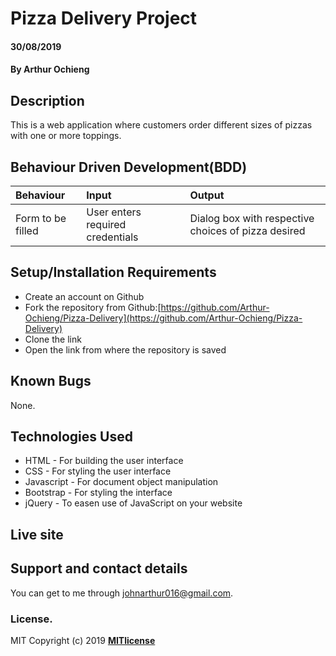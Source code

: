 # Pizza Delivery Project
#### 30/08/2019
#### By **Arthur Ochieng**
## Description
This is a web application where customers order different sizes of pizzas with one or more toppings. 
## Behaviour Driven Development(BDD)
|Behaviour| Input| Output|
|:--------|:-----|:------|
|Form to be filled| User enters required credentials| Dialog box with respective choices of pizza desired|
## Setup/Installation Requirements
* Create an account on Github
* Fork the repository from Github:[https://github.com/Arthur-Ochieng/Pizza-Delivery](https://github.com/Arthur-Ochieng/Pizza-Delivery)
* Clone the link
* Open the link from where the repository is saved
## Known Bugs
None.
## Technologies Used
* HTML - For building the user interface
* CSS - For styling the user interface
* Javascript - For document object manipulation
* Bootstrap - For styling the interface
* jQuery - To easen use of JavaScript on your website
## Live site

## Support and contact details
You can get to me through johnarthur016@gmail.com.
### License.
MIT Copyright (c) 2019 **[MITlicense](LICENSE)**